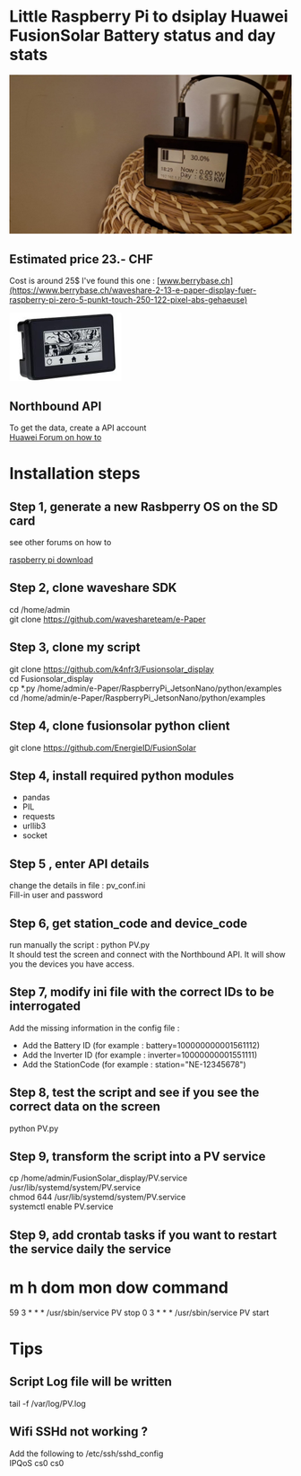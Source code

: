 # Little Raspberry Pi to dsiplay Huawei FusionSolar Battery status and day stats
![box](./waveshare_display.jpeg?raw=true "Little Raspberry Pi Zero + Waveshare 2´´13")

## Estimated price 23.- CHF
Cost is around 25$
I've found this one : [www.berrybase.ch](https://www.berrybase.ch/waveshare-2-13-e-paper-display-fuer-raspberry-pi-zero-5-punkt-touch-250-122-pixel-abs-gehaeuse)  

![box2](./waveshare_display2.jpg?raw=true "Fairly cheap box for the job")

## Northbound API
To get the data, create a API account  
[Huawei Forum on how to](https://forum.huawei.com/enterprise/intl/en/thread/how-to-create-a-api-account/671733393529913344?blogId=671733393529913344)

# Installation steps
## Step 1, generate a new Rasbperry OS on the SD card
see other forums on how to

[raspberry pi download](https://www.raspberrypi.com/software/operating-systems/)

## Step 2, clone waveshare SDK
cd /home/admin  
git clone https://github.com/waveshareteam/e-Paper

## Step 3, clone my script
git clone https://github.com/k4nfr3/Fusionsolar_display  
cd Fusionsolar_display  
cp *.py /home/admin/e-Paper/RaspberryPi_JetsonNano/python/examples  
cd /home/admin/e-Paper/RaspberryPi_JetsonNano/python/examples  

## Step 4, clone fusionsolar python client
git clone https://github.com/EnergieID/FusionSolar  

## Step 4, install required python modules
- pandas
- PIL
- requests
- urllib3
- socket
  
## Step 5 , enter API details
change the details in file : pv_conf.ini  
Fill-in user and password  

## Step 6, get station_code and device_code
run manually the script :
python PV.py  
It should test the screen and connect with the Northbound API.
It will show you the devices you have access.

## Step 7, modify ini file with the correct IDs to be interrogated
Add the missing information in the config file :
- Add the Battery ID  (for example : battery=100000000001561112)
- Add the Inverter ID (for example : inverter=10000000001551111)
- Add the StationCode (for example : station="NE-12345678")
  
## Step 8, test the script and see if you see the correct data on the screen
python PV.py

## Step 9, transform the script into a PV service
cp /home/admin/FusionSolar_display/PV.service /usr/lib/systemd/system/PV.service  
chmod 644 /usr/lib/systemd/system/PV.service  
systemctl enable PV.service  

## Step 9, add crontab tasks if you want to restart the service daily the service
# m h  dom mon dow   command  
59 3 * * * /usr/sbin/service PV stop
0 3 * * * /usr/sbin/service PV start

# Tips
## Script Log file will be written 
tail -f /var/log/PV.log  

## Wifi SSHd not working ?
Add the following to /etc/ssh/sshd_config  
  IPQoS cs0 cs0
